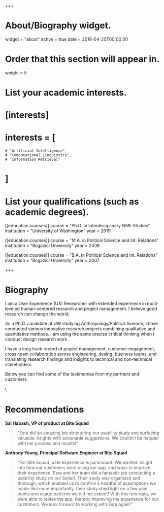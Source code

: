 +++
# About/Biography widget.
widget = "about"
active = true
date = 2016-04-20T00:00:00

# Order that this section will appear in.
weight = 5

# List your academic interests.
# [interests]
#   interests = [
    # "Artificial Intelligence",
    # "Computational Linguistics",
    # "Information Retrieval"
  # ]

# List your qualifications (such as academic degrees).
[[education.courses]]
  course = "Ph.D. in Interdisciplinary NME Studies"
  institution = "University of Washington"
  year = 2019

[[education.courses]]
  course = "M.A. in Political Science and Int. Relations"
  institution = "Bogazici University"
  year = 2009

[[education.courses]]
  course = "B.A. in Political Science and Int. Relations"
  institution = "Bogazici University"
  year = 2007
 
+++

# Biography

I am a User Experience (UX) Researcher with extended experinece in multi-leveled human-centered research and project management. I believe good research can change the world. 

As a Ph.D. candidate at UW studying Anthropology/Political Science, I have conducted various innovative research projects combining qualitative and quantitative methods. I am using the same precise critical thinking when I conduct design research work.

I have a long track record of project management, customer engagement, cross-team collaboration across engineering, desing, business teams, and translating research findings and insights to technical and non-technical stakeholders. 

Below you can find some of the testimonies from my partners and customers.
\
\
\
# Recommendations

**Sal Habash, VP of product at Bite Squad** 

> "Esra did an amazing job structuring our usability study and surfacing valuable insights with actionable suggestions. We couldn’t be happier with her process and results!"

**Anthony Young, Principal Software Engineer at Bite Squad** 

> "For Bite Squad, user experience is paramount. We wanted insight into how our customers were using our app, and ways to improve their experience. Esra and her team did a fantastic job conducting a usability study on our behalf. Their study was organized and thorough, which enabled us to confirm a handful of assumptions we made. But more importantly, their study shed light on a few pain points and usage patterns we did not expect! With this new data, we were able to revise the app, thereby improving the experience for our customers. We look forward to working with Esra again!"